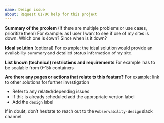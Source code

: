 ```yaml
---
name: Design issue
about: Request UI/UX help for this project
---
```


**Summary of the problem** (If there are multiple problems or use cases, prioritize them)
For example: as I user I want to see if one of my sites is down. Which one is down? Since when is it down?

**Ideal solution** (optional)
For example: the ideal solution would provide an availability summary and detailed status information of my site.

**List known (technical) restrictions and requirements**
For example: has to be scalable from 0-15k containers

**Are there any pages or actions that relate to this feature?**
For example: link to other solutions for further investigation

- Refer to any related/depending issues
- If this is already scheduled add the appropriate version label
- Add the `design` label


If in doubt, don’t hesitate to reach out to the `#observability-design` slack channel.

